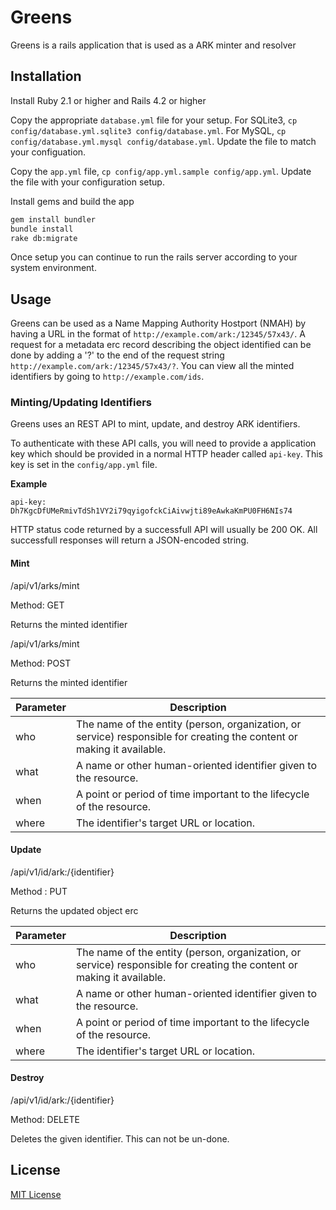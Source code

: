 # Greens

Greens is a rails application that is used as a ARK minter and resolver

## Installation

Install Ruby 2.1 or higher and Rails 4.2 or higher

Copy the appropriate `database.yml` file for your setup. For SQLite3, `cp config/database.yml.sqlite3 config/database.yml`. For MySQL, `cp config/database.yml.mysql config/database.yml`. Update the file to match your configuation.

Copy the `app.yml` file, `cp config/app.yml.sample config/app.yml`. Update the file with your configuration setup.

Install gems and build the app

```bash
gem install bundler
bundle install
rake db:migrate
```

Once setup you can continue to run the rails server according to your system environment.

## Usage

Greens can be used as a Name Mapping Authority Hostport (NMAH) by having a URL in the format of `http://example.com/ark:/12345/57x43/`. A request for a metadata erc record describing the object identified can be done by adding a '?' to the end of the request string `http://example.com/ark:/12345/57x43/?`. You can view all the minted identifiers by going to `http://example.com/ids`.

### Minting/Updating Identifiers

Greens uses an REST API to mint, update, and destroy ARK identifiers.

To authenticate with these API calls, you will need to provide a application key which should be provided in a normal HTTP header called `api-key`. This key is set in the `config/app.yml` file.

**Example**

```
api-key: Dh7KgcDfUMeRmivTdSh1VY2i79qyigofckCiAivwjti89eAwkaKmPU0FH6NIs74
```

HTTP status code returned by a successfull API will usually be 200 OK. All successfull responses will return a JSON-encoded string.

#### Mint

/api/v1/arks/mint

Method: GET

Returns the minted identifier

/api/v1/arks/mint

Method: POST

Returns the minted identifier

| Parameter | Description |
| --------- | ----------- |
| who | The name of the entity (person, organization, or service) responsible for creating the content or making it available. | 
| what | A name or other human-oriented identifier given to the resource. |
| when | A point or period of time important to the lifecycle of the resource. |
| where | The identifier's target URL or location. |

#### Update

/api/v1/id/ark:/{identifier}

Method : PUT

Returns the updated object erc

| Parameter | Description |
| --------- | ----------- |
| who | The name of the entity (person, organization, or service) responsible for creating the content or making it available. | 
| what | A name or other human-oriented identifier given to the resource. |
| when | A point or period of time important to the lifecycle of the resource. |
| where | The identifier's target URL or location. |

#### Destroy

/api/v1/id/ark:/{identifier}

Method: DELETE

Deletes the given identifier. This can not be un-done.

## License

[MIT License](LICENSE.txt)